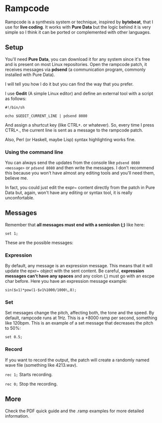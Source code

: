 # Rampcode
Rampcode is a synthesis system or technique, inspired by __bytebeat__, that I use for __live coding__.  It works with __Pure Data__ but the logic behind it is very simple so I think it can be ported or complemented with other languages.

## Setup
You'll need **Pure Data**, you can download it for any system since it's free and is present on most Linux repositories.  Open the rampcode patch, it receives messages via **pdsend** (a communication program, commonly installed with Pure Data).  

I will tell you how I do it but you can find the way that you prefer.

I use **Gedit** (A simple Linux editor) and define an external tool with a script as follows:

~~~~
#!/bin/sh

echo $GEDIT_CURRENT_LINE | pdsend 8080 
~~~~

And assign a shurtcut key (like CTRL+. or whatever).  So, every time I press CTRL+., the current line is sent as a message to the rampcode patch.

Also, Perl (or Haskell, maybe Lisp) syntax highlighting works fine.

### Using the command line

You can always send the updates from the console like `pdsend 8080 <message>` or `pdsend 8080` and then write the messages.  I don't recommend this because you won't have almost any editing tools and you'll need them, believe me.

In fact, you could just edit the expr~ content directly from the patch in Pure Data but, again, won't have any editing or syntax tool, it is really unconfortable.
 
## Messages
Remember that **all messages must end with a semicolon (;)** like here:

`set 1;`

These are the possible messages:

### Expression
By default, any message is an expression message.  This means that it will update the epxr~ object with the sent content.  Be careful, __expression messages can't have any spaces__ and any colon (,) must go with an escpe char before.  Here you have an expression message example:

`sin($v1)*pow(1-$v1%1000/1000\,8);`

### Set
Set messages change the pitch, affecting both, the tone and the speed.  By default, rampcode runs at 1Hz.  This is a +8000 ramp per second, something like 120bpm.  This is an example of a set message that decreases the pitch to 50%:

`set 0.5;`

### Record
If you want to record the output, the patch will create a randomly named wave file (something like 4213.wav).

`rec 1;` Starts recording.

`rec 0;` Stop the recording.

## More
Check the PDF quick guide and the .ramp examples for more detailed information.
